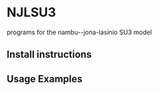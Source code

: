 # NJLSU3
programs for the nambu--jona-lasinio SU3 model

## Install instructions

## Usage Examples


